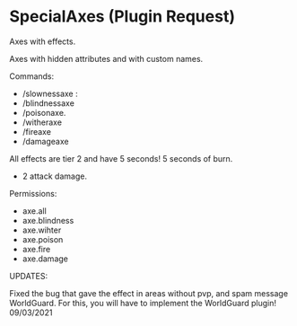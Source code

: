 # SpecialAxes (Plugin Request)
Axes with effects.

Axes with hidden attributes and with custom names.

Commands:
- /slownessaxe :
- /blindnessaxe
- /poisonaxe.
- /witheraxe
- /fireaxe
- /damageaxe

All effects are tier 2 and have 5 seconds!
5 seconds of burn.
+ 2 attack damage.

Permissions:
- axe.all
- axe.blindness
- axe.wihter
- axe.poison
- axe.fire
- axe.damage

UPDATES:

  Fixed the bug that gave the effect in areas without pvp, and spam message WorldGuard. For this, you will have to implement the WorldGuard plugin! 09/03/2021

